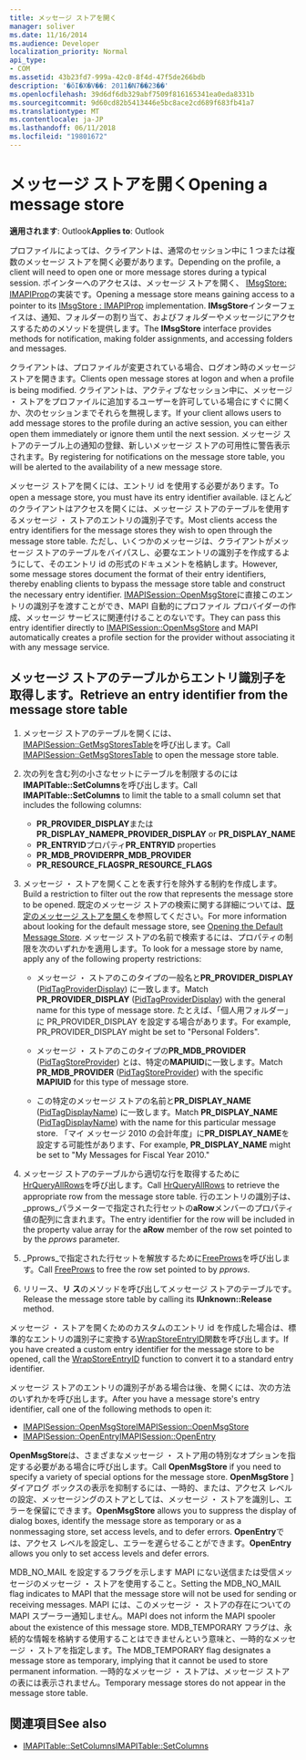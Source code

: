 ```yaml
---
title: メッセージ ストアを開く
manager: soliver
ms.date: 11/16/2014
ms.audience: Developer
localization_priority: Normal
api_type:
- COM
ms.assetid: 43b23fd7-999a-42c0-8f4d-47f5de266bdb
description: '�ŏI�X�V��: 2011�N7��23��'
ms.openlocfilehash: 39d6df6db329abf7509f816165341ea0eda8331b
ms.sourcegitcommit: 9d60cd82b5413446e5bc8ace2cd689f683fb41a7
ms.translationtype: MT
ms.contentlocale: ja-JP
ms.lasthandoff: 06/11/2018
ms.locfileid: "19801672"
---
```

# <a name="opening-a-message-store"></a><span data-ttu-id="49ae1-103">メッセージ ストアを開く</span><span class="sxs-lookup"><span data-stu-id="49ae1-103">Opening a message store</span></span>

<span data-ttu-id="49ae1-104">**適用されます**: Outlook</span><span class="sxs-lookup"><span data-stu-id="49ae1-104">**Applies to**: Outlook</span></span> 
  
<span data-ttu-id="49ae1-105">プロファイルによっては、クライアントは、通常のセッション中に 1 つまたは複数のメッセージ ストアを開く必要があります。</span><span class="sxs-lookup"><span data-stu-id="49ae1-105">Depending on the profile, a client will need to open one or more message stores during a typical session.</span></span> <span data-ttu-id="49ae1-106">ポインターへのアクセスは、メッセージ ストアを開く、 [IMsgStore: IMAPIProp](imsgstoreimapiprop.md)の実装です。</span><span class="sxs-lookup"><span data-stu-id="49ae1-106">Opening a message store means gaining access to a pointer to its [IMsgStore : IMAPIProp](imsgstoreimapiprop.md) implementation.</span></span> <span data-ttu-id="49ae1-107">**IMsgStore**インターフェイスは、通知、フォルダーの割り当て、およびフォルダーやメッセージにアクセスするためのメソッドを提供します。</span><span class="sxs-lookup"><span data-stu-id="49ae1-107">The **IMsgStore** interface provides methods for notification, making folder assignments, and accessing folders and messages.</span></span> 
  
<span data-ttu-id="49ae1-108">クライアントは、プロファイルが変更されている場合、ログオン時のメッセージ ストアを開きます。</span><span class="sxs-lookup"><span data-stu-id="49ae1-108">Clients open message stores at logon and when a profile is being modified.</span></span> <span data-ttu-id="49ae1-109">クライアントは、アクティブなセッション中に、メッセージ ・ ストアをプロファイルに追加するユーザーを許可している場合にすぐに開くか、次のセッションまでそれらを無視します。</span><span class="sxs-lookup"><span data-stu-id="49ae1-109">If your client allows users to add message stores to the profile during an active session, you can either open them immediately or ignore them until the next session.</span></span> <span data-ttu-id="49ae1-110">メッセージ ストアのテーブル上の通知の登録、新しいメッセージ ストアの可用性に警告表示されます。</span><span class="sxs-lookup"><span data-stu-id="49ae1-110">By registering for notifications on the message store table, you will be alerted to the availability of a new message store.</span></span>
  
<span data-ttu-id="49ae1-111">メッセージ ストアを開くには、エントリ id を使用する必要があります。</span><span class="sxs-lookup"><span data-stu-id="49ae1-111">To open a message store, you must have its entry identifier available.</span></span> <span data-ttu-id="49ae1-112">ほとんどのクライアントはアクセスを開くには、メッセージ ストアのテーブルを使用するメッセージ ・ ストアのエントリの識別子です。</span><span class="sxs-lookup"><span data-stu-id="49ae1-112">Most clients access the entry identifiers for the message stores they wish to open through the message store table.</span></span> <span data-ttu-id="49ae1-113">ただし、いくつかのメッセージは、クライアントがメッセージ ストアのテーブルをバイパスし、必要なエントリの識別子を作成するようにして、そのエントリ id の形式のドキュメントを格納します。</span><span class="sxs-lookup"><span data-stu-id="49ae1-113">However, some message stores document the format of their entry identifiers, thereby enabling clients to bypass the message store table and construct the necessary entry identifier.</span></span> <span data-ttu-id="49ae1-114">[IMAPISession::OpenMsgStore](imapisession-openmsgstore.md)に直接このエントリの識別子を渡すことができ、MAPI 自動的にプロファイル プロバイダーの作成、メッセージ サービスに関連付けることのないです。</span><span class="sxs-lookup"><span data-stu-id="49ae1-114">They can pass this entry identifier directly to [IMAPISession::OpenMsgStore](imapisession-openmsgstore.md) and MAPI automatically creates a profile section for the provider without associating it with any message service.</span></span> 
  
## <a name="retrieve-an-entry-identifier-from-the-message-store-table"></a><span data-ttu-id="49ae1-115">メッセージ ストアのテーブルからエントリ識別子を取得します。</span><span class="sxs-lookup"><span data-stu-id="49ae1-115">Retrieve an entry identifier from the message store table</span></span>
  
1. <span data-ttu-id="49ae1-116">メッセージ ストアのテーブルを開くには、 [IMAPISession::GetMsgStoresTable](imapisession-getmsgstorestable.md)を呼び出します。</span><span class="sxs-lookup"><span data-stu-id="49ae1-116">Call [IMAPISession::GetMsgStoresTable](imapisession-getmsgstorestable.md) to open the message store table.</span></span> 
    
2. <span data-ttu-id="49ae1-117">次の列を含む列の小さなセットにテーブルを制限するのには**IMAPITable::SetColumns**を呼び出します。</span><span class="sxs-lookup"><span data-stu-id="49ae1-117">Call **IMAPITable::SetColumns** to limit the table to a small column set that includes the following columns:</span></span> 
    
   - <span data-ttu-id="49ae1-118">**PR_PROVIDER_DISPLAY**または**PR_DISPLAY_NAME**</span><span class="sxs-lookup"><span data-stu-id="49ae1-118">**PR_PROVIDER_DISPLAY** or **PR_DISPLAY_NAME**</span></span>
   - <span data-ttu-id="49ae1-119">**PR_ENTRYID**プロパティ</span><span class="sxs-lookup"><span data-stu-id="49ae1-119">**PR_ENTRYID** properties</span></span> 
   - <span data-ttu-id="49ae1-120">**PR_MDB_PROVIDER**</span><span class="sxs-lookup"><span data-stu-id="49ae1-120">**PR_MDB_PROVIDER**</span></span>
   - <span data-ttu-id="49ae1-121">**PR_RESOURCE_FLAGS**</span><span class="sxs-lookup"><span data-stu-id="49ae1-121">**PR_RESOURCE_FLAGS**</span></span>
    
3. <span data-ttu-id="49ae1-122">メッセージ ・ ストアを開くことを表す行を除外する制約を作成します。</span><span class="sxs-lookup"><span data-stu-id="49ae1-122">Build a restriction to filter out the row that represents the message store to be opened.</span></span> <span data-ttu-id="49ae1-123">既定のメッセージ ストアの検索に関する詳細については、[既定のメッセージ ストアを開く](opening-the-default-message-store.md)を参照してください。</span><span class="sxs-lookup"><span data-stu-id="49ae1-123">For more information about looking for the default message store, see [Opening the Default Message Store](opening-the-default-message-store.md).</span></span> <span data-ttu-id="49ae1-124">メッセージ ストアの名前で検索するには、プロパティの制限を次のいずれかを適用します。</span><span class="sxs-lookup"><span data-stu-id="49ae1-124">To look for a message store by name, apply any of the following property restrictions:</span></span>
    
   - <span data-ttu-id="49ae1-125">メッセージ ・ ストアのこのタイプの一般名と**PR_PROVIDER_DISPLAY** ([PidTagProviderDisplay](pidtagproviderdisplay-canonical-property.md)) に一致します。</span><span class="sxs-lookup"><span data-stu-id="49ae1-125">Match **PR_PROVIDER_DISPLAY** ([PidTagProviderDisplay](pidtagproviderdisplay-canonical-property.md)) with the general name for this type of message store.</span></span> <span data-ttu-id="49ae1-126">たとえば、「個人用フォルダー」に PR_PROVIDER_DISPLAY を設定する場合があります。</span><span class="sxs-lookup"><span data-stu-id="49ae1-126">For example, PR_PROVIDER_DISPLAY might be set to "Personal Folders".</span></span>
    
   - <span data-ttu-id="49ae1-127">メッセージ ・ ストアのこのタイプの**PR_MDB_PROVIDER** ([PidTagStoreProvider](pidtagstoreprovider-canonical-property.md)) とは、特定の**MAPIUID**に一致します。</span><span class="sxs-lookup"><span data-stu-id="49ae1-127">Match **PR_MDB_PROVIDER** ([PidTagStoreProvider](pidtagstoreprovider-canonical-property.md)) with the specific **MAPIUID** for this type of message store.</span></span> 
    
   - <span data-ttu-id="49ae1-128">この特定のメッセージ ストアの名前と**PR_DISPLAY_NAME** ([PidTagDisplayName](pidtagdisplayname-canonical-property.md)) に一致します。</span><span class="sxs-lookup"><span data-stu-id="49ae1-128">Match **PR_DISPLAY_NAME** ([PidTagDisplayName](pidtagdisplayname-canonical-property.md)) with the name for this particular message store.</span></span> <span data-ttu-id="49ae1-129">「マイ メッセージ 2010 の会計年度」に**PR_DISPLAY_NAME**を設定する可能性があります、</span><span class="sxs-lookup"><span data-stu-id="49ae1-129">For example, **PR_DISPLAY_NAME** might be set to "My Messages for Fiscal Year 2010."</span></span> 
    
4. <span data-ttu-id="49ae1-130">メッセージ ストアのテーブルから適切な行を取得するために[HrQueryAllRows](hrqueryallrows.md)を呼び出します。</span><span class="sxs-lookup"><span data-stu-id="49ae1-130">Call [HrQueryAllRows](hrqueryallrows.md) to retrieve the appropriate row from the message store table.</span></span> <span data-ttu-id="49ae1-131">行のエントリの識別子は、 _pprows_パラメーターで指定された行セットの**aRow**メンバーのプロパティ値の配列に含まれます。</span><span class="sxs-lookup"><span data-stu-id="49ae1-131">The entry identifier for the row will be included in the property value array for the **aRow** member of the row set pointed to by the  _pprows_ parameter.</span></span> 
    
5. <span data-ttu-id="49ae1-132">_Pprows_で指定された行セットを解放するために[FreeProws](freeprows.md)を呼び出します。</span><span class="sxs-lookup"><span data-stu-id="49ae1-132">Call [FreeProws](freeprows.md) to free the row set pointed to by  _pprows_.</span></span>
    
6. <span data-ttu-id="49ae1-133">リリース、**リ ス**のメソッドを呼び出してメッセージ ストアのテーブルです。</span><span class="sxs-lookup"><span data-stu-id="49ae1-133">Release the message store table by calling its **IUnknown::Release** method.</span></span> 
    
<span data-ttu-id="49ae1-134">メッセージ ・ ストアを開くためのカスタムのエントリ id を作成した場合は、標準的なエントリの識別子に変換する[WrapStoreEntryID](wrapstoreentryid.md)関数を呼び出します。</span><span class="sxs-lookup"><span data-stu-id="49ae1-134">If you have created a custom entry identifier for the message store to be opened, call the [WrapStoreEntryID](wrapstoreentryid.md) function to convert it to a standard entry identifier.</span></span> 
  
<span data-ttu-id="49ae1-135">メッセージ ストアのエントリの識別子がある場合は後、を開くには、次の方法のいずれかを呼び出します。</span><span class="sxs-lookup"><span data-stu-id="49ae1-135">After you have a message store's entry identifier, call one of the following methods to open it:</span></span>
  
- [<span data-ttu-id="49ae1-136">IMAPISession::OpenMsgStore</span><span class="sxs-lookup"><span data-stu-id="49ae1-136">IMAPISession::OpenMsgStore</span></span>](imapisession-openmsgstore.md)
- [<span data-ttu-id="49ae1-137">IMAPISession::OpenEntry</span><span class="sxs-lookup"><span data-stu-id="49ae1-137">IMAPISession::OpenEntry</span></span>](imapisession-openentry.md)
    
<span data-ttu-id="49ae1-138">**OpenMsgStore**は、さまざまなメッセージ ・ ストア用の特別なオプションを指定する必要がある場合に呼び出します。</span><span class="sxs-lookup"><span data-stu-id="49ae1-138">Call **OpenMsgStore** if you need to specify a variety of special options for the message store.</span></span> <span data-ttu-id="49ae1-139">**OpenMsgStore** ] ダイアログ ボックスの表示を抑制するには、一時的、または、アクセス レベルの設定、メッセージングのストアとしては、メッセージ ・ ストアを識別し、エラーを保留にできます。</span><span class="sxs-lookup"><span data-stu-id="49ae1-139">**OpenMsgStore** allows you to suppress the display of dialog boxes, identify the message store as temporary or as a nonmessaging store, set access levels, and to defer errors.</span></span> <span data-ttu-id="49ae1-140">**OpenEntry**では、アクセス レベルを設定し、エラーを遅らせることができます。</span><span class="sxs-lookup"><span data-stu-id="49ae1-140">**OpenEntry** allows you only to set access levels and defer errors.</span></span> 
  
<span data-ttu-id="49ae1-141">MDB_NO_MAIL を設定するフラグを示します MAPI にない送信または受信メッセージのメッセージ ・ ストアを使用すること。</span><span class="sxs-lookup"><span data-stu-id="49ae1-141">Setting the MDB_NO_MAIL flag indicates to MAPI that the message store will not be used for sending or receiving messages.</span></span> <span data-ttu-id="49ae1-142">MAPI には、このメッセージ ・ ストアの存在についての MAPI スプーラー通知しません。</span><span class="sxs-lookup"><span data-stu-id="49ae1-142">MAPI does not inform the MAPI spooler about the existence of this message store.</span></span> <span data-ttu-id="49ae1-143">MDB_TEMPORARY フラグは、永続的な情報を格納する使用することはできませんという意味と、一時的なメッセージ ・ ストアを指定します。</span><span class="sxs-lookup"><span data-stu-id="49ae1-143">The MDB_TEMPORARY flag designates a message store as temporary, implying that it cannot be used to store permanent information.</span></span> <span data-ttu-id="49ae1-144">一時的なメッセージ ・ ストアは、メッセージ ストアの表には表示されません。</span><span class="sxs-lookup"><span data-stu-id="49ae1-144">Temporary message stores do not appear in the message store table.</span></span> 
  
## <a name="see-also"></a><span data-ttu-id="49ae1-145">関連項目</span><span class="sxs-lookup"><span data-stu-id="49ae1-145">See also</span></span>

- [<span data-ttu-id="49ae1-146">IMAPITable::SetColumns</span><span class="sxs-lookup"><span data-stu-id="49ae1-146">IMAPITable::SetColumns</span></span>](imapitable-setcolumns.md)

